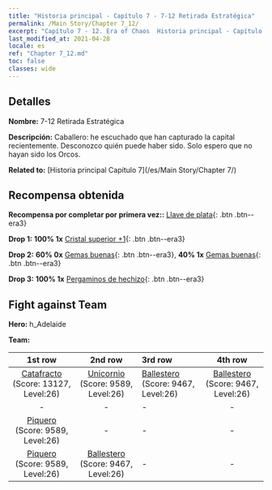 ```yaml
---
title: "Historia principal - Capítulo 7 - 7-12 Retirada Estratégica"
permalink: /Main Story/Chapter 7_12/
excerpt: "Capítulo 7 - 12. Era of Chaos  Historia principal - Capítulo 7_12. 7-12 Retirada Estratégica"
last_modified_at: 2021-04-28
locale: es
ref: "Chapter 7_12.md"
toc: false
classes: wide
---
```


## Detalles

 **Nombre:** 7-12 Retirada Estratégica

 **Descripción:** Caballero: he escuchado que han capturado la capital recientemente. Desconozco quién puede haber sido. Solo espero que no hayan sido los Orcos.

 **Related to:** [Historia principal Capítulo 7](/es/Main Story/Chapter 7/)

## Recompensa obtenida

 **Recompensa por completar por primera vez::** [Llave de plata](/ItemsES/con_693/){: .btn .btn--era3}

 **Drop 1:** **100% 1x** [Cristal superior +1](/ItemsES/mat_24/){: .btn .btn--era3}

 **Drop 2:** **60% 0x** [Gemas buenas](/ItemsES/mat_16/){: .btn .btn--era3}, **40% 1x** [Gemas buenas](/ItemsES/mat_16/){: .btn .btn--era3}

 **Drop 3:** **100% 1x** [Pergaminos de hechizo](/ItemsES/con_694/){: .btn .btn--era3}


## Fight against Team
 **Hero:** h_Adelaide

 **Team:**


  | 1st row | 2nd row | 3rd row | 4th row |
  |:----:|:----:|:----|:----:|
  | [Catafracto](/es/units/Cavalier/) (Score: 13127, Level:26)  | [Unicornio](/es/units/Unicorn/) (Score: 9589, Level:26)  | [Ballestero](/es/units/Marksman/) (Score: 9467, Level:26)  | [Ballestero](/es/units/Marksman/) (Score: 9467, Level:26)  |
  | - | - | - | - |
  | [Piquero](/es/units/Pikeman/) (Score: 9589, Level:26)  | - | - | - |
  | [Piquero](/es/units/Pikeman/) (Score: 9589, Level:26)  | [Ballestero](/es/units/Marksman/) (Score: 9467, Level:26)  | - | - |


